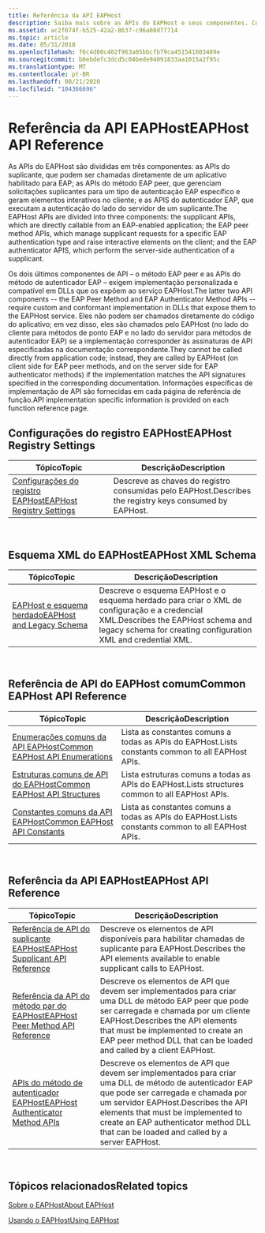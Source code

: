 ```yaml
---
title: Referência da API EAPHost
description: Saiba mais sobre as APIs do EAPHost e seus componentes. Consulte informações de referência para vários tópicos de API, como o esquema XML do EAPHost.
ms.assetid: ac2f074f-b525-42a2-8637-c96a08d77714
ms.topic: article
ms.date: 05/31/2018
ms.openlocfilehash: f6c4d80c402f963a05bbcfb79ca451541603489e
ms.sourcegitcommit: b0ebdefc3dcd5c04bede94091833aa1015a2f95c
ms.translationtype: MT
ms.contentlocale: pt-BR
ms.lasthandoff: 08/21/2020
ms.locfileid: "104366696"
---
```

# <a name="eaphost-api-reference"></a><span data-ttu-id="b7758-104">Referência da API EAPHost</span><span class="sxs-lookup"><span data-stu-id="b7758-104">EAPHost API Reference</span></span>

<span data-ttu-id="b7758-105">As APIs do EAPHost são divididas em três componentes: as APIs do suplicante, que podem ser chamadas diretamente de um aplicativo habilitado para EAP; as APIs do método EAP peer, que gerenciam solicitações suplicantes para um tipo de autenticação EAP específico e geram elementos interativos no cliente; e as APIS do autenticador EAP, que executam a autenticação do lado do servidor de um suplicante.</span><span class="sxs-lookup"><span data-stu-id="b7758-105">The EAPHost APIs are divided into three components: the supplicant APIs, which are directly callable from an EAP-enabled application; the EAP peer method APIs, which manage supplicant requests for a specific EAP authentication type and raise interactive elements on the client; and the EAP authenticator APIS, which perform the server-side authentication of a supplicant.</span></span>

<span data-ttu-id="b7758-106">Os dois últimos componentes de API – o método EAP peer e as APIs do método de autenticador EAP – exigem implementação personalizada e compatível em DLLs que os expõem ao serviço EAPHost.</span><span class="sxs-lookup"><span data-stu-id="b7758-106">The latter two API components -- the EAP Peer Method and EAP Authenticator Method APIs -- require custom and conformant implementation in DLLs that expose them to the EAPHost service.</span></span> <span data-ttu-id="b7758-107">Eles não podem ser chamados diretamente do código do aplicativo; em vez disso, eles são chamados pelo EAPHost (no lado do cliente para métodos de ponto EAP e no lado do servidor para métodos de autenticador EAP) se a implementação corresponder às assinaturas de API especificadas na documentação correspondente.</span><span class="sxs-lookup"><span data-stu-id="b7758-107">They cannot be called directly from application code; instead, they are called by EAPHost (on client side for EAP peer methods, and on the server side for EAP authenticator methods) if the implementation matches the API signatures specified in the corresponding documentation.</span></span> <span data-ttu-id="b7758-108">Informações específicas de implementação de API são fornecidas em cada página de referência de função.</span><span class="sxs-lookup"><span data-stu-id="b7758-108">API implementation specific information is provided on each function reference page.</span></span>

## <a name="eaphost-registry-settings"></a><span data-ttu-id="b7758-109">Configurações do registro EAPHost</span><span class="sxs-lookup"><span data-stu-id="b7758-109">EAPHost Registry Settings</span></span>



| <span data-ttu-id="b7758-110">Tópico</span><span class="sxs-lookup"><span data-stu-id="b7758-110">Topic</span></span>                                                      | <span data-ttu-id="b7758-111">Descrição</span><span class="sxs-lookup"><span data-stu-id="b7758-111">Description</span></span>                                      |
|------------------------------------------------------------|--------------------------------------------------|
| [<span data-ttu-id="b7758-112">Configurações do registro EAPHost</span><span class="sxs-lookup"><span data-stu-id="b7758-112">EAPHost Registry Settings</span></span>](eaphost-registry-settings.md) | <span data-ttu-id="b7758-113">Descreve as chaves do registro consumidas pelo EAPHost.</span><span class="sxs-lookup"><span data-stu-id="b7758-113">Describes the registry keys consumed by EAPHost.</span></span> |



 

## <a name="eaphost-xml-schema"></a><span data-ttu-id="b7758-114">Esquema XML do EAPHost</span><span class="sxs-lookup"><span data-stu-id="b7758-114">EAPHost XML Schema</span></span>



| <span data-ttu-id="b7758-115">Tópico</span><span class="sxs-lookup"><span data-stu-id="b7758-115">Topic</span></span>                                            | <span data-ttu-id="b7758-116">Descrição</span><span class="sxs-lookup"><span data-stu-id="b7758-116">Description</span></span>                                                                                       |
|--------------------------------------------------|---------------------------------------------------------------------------------------------------|
| [<span data-ttu-id="b7758-117">EAPHost e esquema herdado</span><span class="sxs-lookup"><span data-stu-id="b7758-117">EAPHost and Legacy Schema</span></span>](eaphost-schemas.md) | <span data-ttu-id="b7758-118">Descreve o esquema EAPHost e o esquema herdado para criar o XML de configuração e a credencial XML.</span><span class="sxs-lookup"><span data-stu-id="b7758-118">Describes the EAPHost schema and legacy schema for creating configuration XML and credential XML.</span></span> |



 

## <a name="common-eaphost-api-reference"></a><span data-ttu-id="b7758-119">Referência de API do EAPHost comum</span><span class="sxs-lookup"><span data-stu-id="b7758-119">Common EAPHost API Reference</span></span>



| <span data-ttu-id="b7758-120">Tópico</span><span class="sxs-lookup"><span data-stu-id="b7758-120">Topic</span></span>                                                                   | <span data-ttu-id="b7758-121">Descrição</span><span class="sxs-lookup"><span data-stu-id="b7758-121">Description</span></span>                                  |
|-------------------------------------------------------------------------|----------------------------------------------|
| [<span data-ttu-id="b7758-122">Enumerações comuns da API EAPHost</span><span class="sxs-lookup"><span data-stu-id="b7758-122">Common EAPHost API Enumerations</span></span>](common-eap-host-api-enumerations.md) | <span data-ttu-id="b7758-123">Lista as constantes comuns a todas as APIs do EAPHost.</span><span class="sxs-lookup"><span data-stu-id="b7758-123">Lists constants common to all EAPHost APIs.</span></span>  |
| [<span data-ttu-id="b7758-124">Estruturas comuns de API do EAPHost</span><span class="sxs-lookup"><span data-stu-id="b7758-124">Common EAPHost API Structures</span></span>](common-eap-host-api-structures.md)     | <span data-ttu-id="b7758-125">Lista estruturas comuns a todas as APIs do EAPHost.</span><span class="sxs-lookup"><span data-stu-id="b7758-125">Lists structures common to all EAPHost APIs.</span></span> |
| [<span data-ttu-id="b7758-126">Constantes comuns da API EAPHost</span><span class="sxs-lookup"><span data-stu-id="b7758-126">Common EAPHost API Constants</span></span>](common-eap-host-error-constants.md)     | <span data-ttu-id="b7758-127">Lista as constantes comuns a todas as APIs do EAPHost.</span><span class="sxs-lookup"><span data-stu-id="b7758-127">Lists constants common to all EAPHost APIs.</span></span>  |



 

## <a name="eaphost-api-reference"></a><span data-ttu-id="b7758-128">Referência da API EAPHost</span><span class="sxs-lookup"><span data-stu-id="b7758-128">EAPHost API Reference</span></span>



| <span data-ttu-id="b7758-129">Tópico</span><span class="sxs-lookup"><span data-stu-id="b7758-129">Topic</span></span>                                                                       | <span data-ttu-id="b7758-130">Descrição</span><span class="sxs-lookup"><span data-stu-id="b7758-130">Description</span></span>                                                                                                                                      |
|-----------------------------------------------------------------------------|--------------------------------------------------------------------------------------------------------------------------------------------------|
| [<span data-ttu-id="b7758-131">Referência de API do suplicante EAPHost</span><span class="sxs-lookup"><span data-stu-id="b7758-131">EAPHost Supplicant API Reference</span></span>](eap-host-supplicant-api-reference.md)   | <span data-ttu-id="b7758-132">Descreve os elementos de API disponíveis para habilitar chamadas de suplicante para EAPHost.</span><span class="sxs-lookup"><span data-stu-id="b7758-132">Describes the API elements available to enable supplicant calls to EAPHost.</span></span>                                                                      |
| [<span data-ttu-id="b7758-133">Referência da API do método par do EAPHost</span><span class="sxs-lookup"><span data-stu-id="b7758-133">EAPHost Peer Method API Reference</span></span>](eap-host-peer-method-api-reference.md) | <span data-ttu-id="b7758-134">Descreve os elementos de API que devem ser implementados para criar uma DLL de método EAP peer que pode ser carregada e chamada por um cliente EAPHost.</span><span class="sxs-lookup"><span data-stu-id="b7758-134">Describes the API elements that must be implemented to create an EAP peer method DLL that can be loaded and called by a client EAPHost.</span></span>          |
| [<span data-ttu-id="b7758-135">APIs do método de autenticador EAPHost</span><span class="sxs-lookup"><span data-stu-id="b7758-135">EAPHost Authenticator Method APIs</span></span>](eaphost-authenticator-method-apis.md)  | <span data-ttu-id="b7758-136">Descreve os elementos de API que devem ser implementados para criar uma DLL de método de autenticador EAP que pode ser carregada e chamada por um servidor EAPHost.</span><span class="sxs-lookup"><span data-stu-id="b7758-136">Describes the API elements that must be implemented to create an EAP authenticator method DLL that can be loaded and called by a server EAPHost.</span></span> |



 

## <a name="related-topics"></a><span data-ttu-id="b7758-137">Tópicos relacionados</span><span class="sxs-lookup"><span data-stu-id="b7758-137">Related topics</span></span>

<dl> <dt>

[<span data-ttu-id="b7758-138">Sobre o EAPHost</span><span class="sxs-lookup"><span data-stu-id="b7758-138">About EAPHost</span></span>](about-eap-host.md)
</dt> <dt>

[<span data-ttu-id="b7758-139">Usando o EAPHost</span><span class="sxs-lookup"><span data-stu-id="b7758-139">Using EAPHost</span></span>](using-eap-host.md)
</dt> </dl>

 

 




